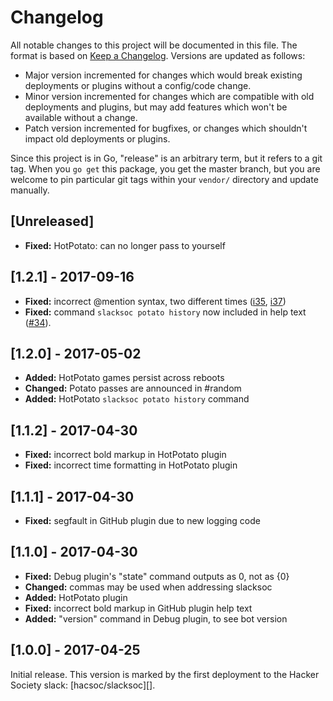 Changelog
=========

All notable changes to this project will be documented in this file.
The format is based on [Keep a Changelog](http://keepachangelog.com/).
Versions are updated as follows:
- Major version incremented for changes which would break existing deployments
  or plugins without a config/code change.
- Minor version incremented for changes which are compatible with old
  deployments and plugins, but may add features which won't be available without
  a change.
- Patch version incremented for bugfixes, or changes which shouldn't impact old
  deployments or plugins.
  
Since this project is in Go, "release" is an arbitrary term, but it refers to a
git tag. When you `go get` this package, you get the master branch, but you are
welcome to pin particular git tags within your `vendor/` directory and update
manually.

## [Unreleased]

- **Fixed:** HotPotato: can no longer pass to yourself

## [1.2.1] - 2017-09-16

- **Fixed:** incorrect @mention syntax, two different times ([i35][], [i37][])
- **Fixed:** command `slacksoc potato history` now included in help text
  ([#34][i34]).

[i37]: https://github.com/brenns10/slacksoc/issues/37
[i35]: https://github.com/brenns10/slacksoc/issues/35
[i34]: https://github.com/brenns10/slacksoc/issues/34

## [1.2.0] - 2017-05-02

- **Added:** HotPotato games persist across reboots
- **Changed:** Potato passes are announced in #random
- **Added:** HotPotato `slacksoc potato history` command

## [1.1.2] - 2017-04-30

- **Fixed:** incorrect bold markup in HotPotato plugin
- **Fixed:** incorrect time formatting in HotPotato plugin

## [1.1.1] - 2017-04-30

- **Fixed:** segfault in GitHub plugin due to new logging code

## [1.1.0] - 2017-04-30

- **Fixed:** Debug plugin's "state" command outputs as 0, not as {0}
- **Changed:** commas may be used when addressing slacksoc
- **Added:** HotPotato plugin
- **Fixed:** incorrect bold markup in GitHub plugin help text
- **Added:** "version" command in Debug plugin, to see bot version

## [1.0.0] - 2017-04-25

Initial release. This version is marked by the first deployment to the Hacker
Society slack: [hacsoc/slacksoc][].


[hacsoc/slack]: https://github.com/hacsoc/slacksoc
